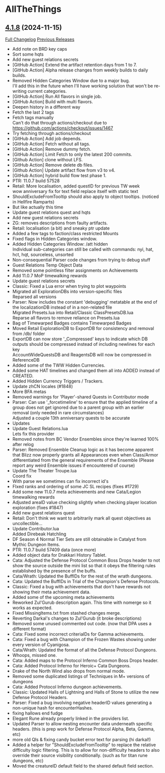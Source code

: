 # AllTheThings

## [4.1.8](https://github.com/ATTWoWAddon/AllTheThings/tree/4.1.8) (2024-11-15)
[Full Changelog](https://github.com/ATTWoWAddon/AllTheThings/compare/4.1.7...4.1.8) [Previous Releases](https://github.com/ATTWoWAddon/AllTheThings/releases)

- Add note on BRD key caps  
- Sort some hqts  
- Add new guest relations secrets  
- [GitHub Action] Extend the artifact retention days from 1 to 7.  
- [GitHub Action] Alpha release changes from weekly builds to daily builds.  
- Removed Hidden Categories Window due to a major bug.  
    I'll add this in the future when I'll have working solution that won't be re-writing current categories.  
- [GitHub Action] Run All flavors in single job.  
- [GitHub Action] Build with multi flavors.  
- Deepen history in a different way  
- Fetch the last 2 tags  
- Fetch tags manually  
    Can't do that through actions/checkout due to https://github.com/actions/checkout/issues/1467  
- Try fetching through actions/checkout  
- [GitHub Action] Add job depends.  
- [GitHub Action] Fetch without all tags.  
- [GitHub Action] Remove dummy fetch.  
- [GitHub Action] Limit Fetch to only the latest 200 commits.  
- [Github Action] clone without LFS.  
- [GitHub Action] Remove delete db files.  
- [Github Action] Update artifact flow from v3 to v4.  
- [GitHub Action] hybrid build flow test phase 1.  
- PTR: 11.0.7 build 57528  
- Retail: More localisation, added questID for previous TW week  
    wow anniversary fix for text field replace itself with static text  
- ShouldExcludeFromTooltip should also apply to object tooltips. (noticed in Hellfire Ramparts)  
- But like actually this time  
- Update guest relations quest and hqts  
- Add new guest relations secrets  
- ZG: removes descriptions from faulty artifacts.  
- Retail: localisation (a bit) and sneaky ptr update  
- Added a few tags to faction/class restricted Mounts  
- Fixed flags in Hidden Categories window.  
- Added Hidden Categories Window: /att hidden  
    Individual sub-categories can still be called with commands: nyi, hat, hct, hqt, sourceless, unsorted  
- Non-consequential Parser code changes from trying to debug stuff  
- Guest Relations Temp Object Data  
- Removed some pointless filter assignments on Achievements  
- Add 11.0.7 MoP timewalking rewards  
- Update guest relations secrets  
- Classic: Fixed a Lua error when trying to plot waypoints  
- Migrated all ExplorationDBs into version-specific files  
    Reparsed all versions  
- Parser: Now includes the constant 'debugging' metatable at the end of the localizationDB instead of in a non-related file  
    Migrated Presets.lua into Retail/Classic ClassPresetsDB.lua  
    Reparse all flavors to remove reliance on Presets.lua  
- Bag of Timewarped Badges contains Timewarped Badges  
- Moved Retail ExplorationDB to ExportDB for consistency and removal from /db/ folder  
- ExportDB can now store '\_Compressed' keys to indicate which DB outputs should be compressed instead of including newlines for each key  
    AccountWideQuestsDB and ReagentsDB will now be compressed in ReferenceDB  
- Added some of the TWW Hidden Currencies.  
- Added some HAT timelines and changed them all into ADDED instead of CREATED.  
- Added Hidden Currency Triggers / Trackers.  
- Update zhCN locales (#1848)  
- More BFA metas  
- Removed warnings for 'Player'-shared Quests in Contributor mode  
- Parser: Can use '\_forcetimeline' to ensure that the applied timeline of a group does not get ignored due to a parent group with an earlier removal (only needed in rare circumstances)  
    Adjusted a couple 13th anniversary quests to be accurate  
- Updates  
- Update Guest Relations.lua  
    Lets fix this provider  
- Removed notes from BC Vendor Ensembles since they're learned 100% after relog  
- Parser: Removed Ensemble Cleanup logic as it has become apparent that Blizz now properly grants all Appearances even when Class/Armor differentiated from the general requirements of the Ensemble (Please report any weird Ensemble issues if encountered of course)  
- Update The Theater Troupe.lua  
    Coord fix  
- With parse we sometimes can fix incorrect id's  
- FIxed ranks and ordering of some JC SL recipes (fixes #1729)  
- Add some new 11.0.7 meta achievements and new Cata/Legion timewalking rewards  
- Adjusted areaID value checking slightly when checking player location exploration (fixes #1847)  
- Add new guest relations quest  
- Retail: Don't think we want to arbitrarily mark all quest objectives as uncollectible...  
- Update Contributor.lua  
    Added Direbeak Hatchling  
- DF Season 4 Normal Tier Sets are still obtainable in Catalyst from Mythic Dungeon Items.  
- PTR: 11.0.7 build 57409 data (once more)  
- Added object data for Drakkari History Tablet.  
- Cata: Adjusted the Defense Protocol Common Boss Drops header to not show the source outside the mini list so that it obeys the filtering rules established by the presence of the buffs.  
- Cata/Wrath: Updated the BuffIDs for the rest of the wrath dungeons.  
- Cata: Updated the BuffIDs in Trial of the Champion's Defense Protocols.  
- Classic: Fixed a bug with achievements that don't have rewards not showing their meta achievement data.  
- Added some of the upcoming meta achievements  
- Reworked Zul'Gurub description again. This time with nomerge so it works as expected.  
- Fixed MissingItems.txt from stashed changes merge.  
- Reverting Darkal's changes to Zul'Gurub (it broke descriptions)  
- Removed some unused commented out code. (now that DPA uses a different format)  
- Cata: Fixed some incorrect criteriaIDs for Gamma achievements.  
- Cata: Fixed a bug with Champion of the Frozen Wastes showing under every version of Cyanigosa.  
- Cata/Wrath: Updated the format of all the Defense Protocol Dungeons.  
- Whoops, missed one.  
- Cata: Added maps to the Protocol Inferno Common Boss Drops header.  
- Cata: Added Protocol Inferno for Heroic+ Cata Dungeons.  
- Drake of the North Wind also drops from normal mode.  
- Removed some duplicated listings of Techniques in M+ versions of dungeons  
- Cata: Added Protocol Inferno dungeon achievements.  
- Classic: Updated Halls of Lightning and Halls of Stone to utilize the new Defense Protocol Headers.  
- Parser: Fixed a bug involving negative headerID values generating a non-unique hash for encounterHashes.  
- fixing hallows end fudge  
- Elegant Rune already properly linked in the providers list.  
- Updated Parser to allow nesting encounter data underneath specific headers. (this is prep work for Defense Protocol Alpha, Beta, Gamma, etc)  
- more old QIs & fixing candy bucket error text for parsing (hi darkal!)  
- Added a helper for "ShouldExcludeFromTooltip" to replace the relative difficulty logic filtering. This is to allow for non-difficulty headers to also override their source visibility conditionally. (such as for titan rune dungeons, etc)  
- Moved the creatureID default field to the shared default field section.  
